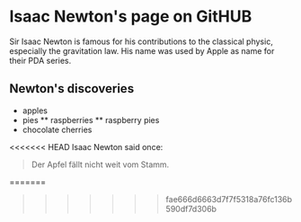 # Isaac Newton's page on GitHUB

Sir Isaac Newton is famous for his contributions to the classical physic, especially the gravitation law. His name was used by Apple as name for their PDA series. 

## Newton's discoveries
* apples
* pies
  ** raspberries
  ** raspberry pies
* chocolate cherries

<<<<<<< HEAD
Isaac Newton said once:

> Der Apfel fällt
> nicht weit vom Stamm.

=======
>>>>>>> fae666d6663d7f7f5318a76fc136b590df7d306b
